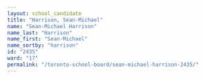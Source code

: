 ```yaml
---
layout: school_candidate
title: "Harrison, Sean-Michael"
name: "Sean-Michael Harrison"
name_last: "Harrison"
name_first: "Sean-Michael"
name_sortby: "harrison"
id: "2435"
ward: "17"
permalink: "/toronto-school-board/sean-michael-harrison-2435/"
---
```

